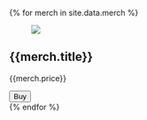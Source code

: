 {% for merch in site.data.merch %}
<section class="container flex-cards page-section">
    <div class="container flex-cards">
        <div class="card">
            <figure class="card-header">
            <img src="{{merch.image}}">
            </figure>
            <div class="card-inner">
                <h2>{{merch.title}}</h2>
                <p>{{merch.price}}</p>
                <button class="buy" id="{{merch.id}}">Buy</button>
            </div>
    </div>
</div>
</section>
{% endfor %}
